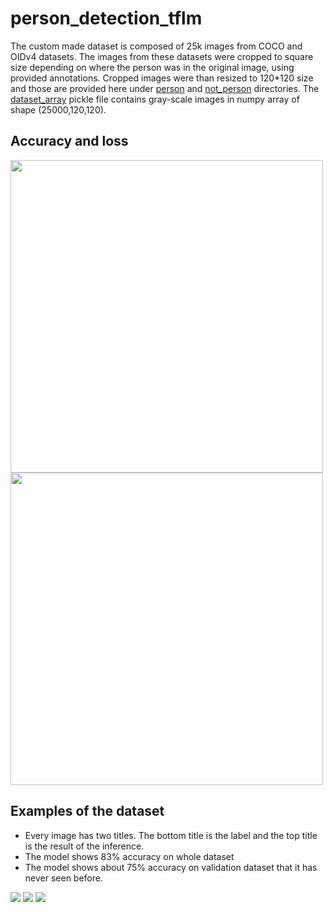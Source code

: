 # person_detection_tflm
The custom made dataset is composed of 25k images from COCO and OIDv4 datasets. The images from these datasets were cropped to square size depending on where the person was in the original image, using provided annotations. Cropped images were than resized to 120\*120 size and those are provided here under [person](Dataset/person_120x120) and [not_person](Dataset/not_person_120x120) directories. The [dataset_array](Dataset/dataset_array.pickle) pickle file contains gray-scale images in numpy array of shape (25000,120,120).
## Accuracy and loss
<img src="https://github.com/MarioGavran/person_detection_tflm/blob/master/Training_plots/accuracy_128b-5e-021220210128.png" width="500"> <img src="https://github.com/MarioGavran/person_detection_tflm/blob/master/Training_plots/loss_128b-5e-021220210128.png" width="500">

## Examples of the dataset
* Every image has two titles. The bottom title is the label and the top title is the result of the inference.
* The model shows 83% accuracy on whole dataset
* The model shows about 75% accuracy on validation dataset that it has never seen before.
<img src="https://github.com/MarioGavran/person_detection_tflm/blob/master/images/Figure_1.png">
<img src="https://github.com/MarioGavran/person_detection_tflm/blob/master/images/Figure_2.png">
<img src="https://github.com/MarioGavran/person_detection_tflm/blob/master/images/Figure_3.png">
